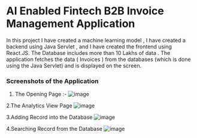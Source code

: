 # AI Enabled Fintech B2B Invoice Management Application 

In this project I have created a machine learning model , I have created a backend using Java Servlet , and I have created the frontend using React.JS.
The Database includes more than 10 Lakhs of data . 
The application fetches the data ( Invoices ) from the databases (which is done using the Java Servlet) and is displayed on the screen.


### Screenshots of the Application

1. The Opening Page :-
![image](https://github.com/shubham488-creator/AI_Enabled_Fintech_B2B_Cloud_Application/assets/73779227/38decf51-17a4-4748-a6fd-bde074a1d3bf)

2.The Analytics View Page
![image](https://github.com/shubham488-creator/AI_Enabled_Fintech_B2B_Cloud_Application/assets/73779227/1576b210-0e97-4da5-9fd6-860fcf6d731b)

3.Adding Record into the Database
![image](https://github.com/shubham488-creator/AI_Enabled_Fintech_B2B_Cloud_Application/assets/73779227/52f9d069-c318-4114-9cb2-ec43bb805178)

4.Searching Record from the Database
![image](https://github.com/shubham488-creator/AI_Enabled_Fintech_B2B_Cloud_Application/assets/73779227/9f4c2338-3649-466e-91a0-ae5e35e17949)
